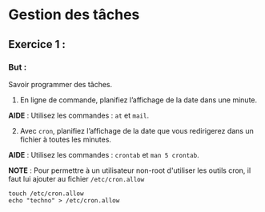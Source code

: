 # Gestion des tâches

## Exercice 1 : 

### But : ### 
Savoir programmer des tâches.

1. En ligne de commande, planifiez l’affichage de la date dans une minute.

**AIDE** : Utilisez les commandes : ``at`` et ``mail``.

2. Avec ``cron``, planifiez l’affichage de la date que vous redirigerez dans un fichier à toutes les minutes.

**AIDE** : Utilisez les commandes : ``crontab`` et ``man 5 crontab``.

**NOTE** : Pour permettre à un utilisateur non-root d'utiliser les outils cron, il faut lui ajouter au fichier ``/etc/cron.allow``

```
touch /etc/cron.allow
echo "techno" > /etc/cron.allow
```